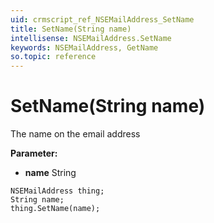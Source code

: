 ```yaml
---
uid: crmscript_ref_NSEMailAddress_SetName
title: SetName(String name)
intellisense: NSEMailAddress.SetName
keywords: NSEMailAddress, GetName
so.topic: reference
---
```


# SetName(String name)

The name on the email address

**Parameter:** 
* **name** String

```crmscript
NSEMailAddress thing;
String name;
thing.SetName(name);
```

